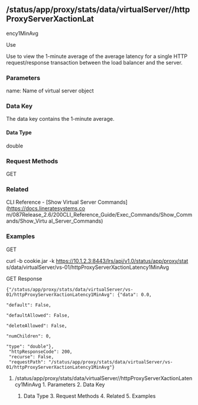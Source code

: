 ## /status/app/proxy/stats/data/virtualServer/<name>/httpProxyServerXactionLat
ency1MinAvg

Use

Use to view the 1-minute average of the average latency for a single HTTP
request/response transaction between the load balancer and the server.

### Parameters

name: Name of virtual server object

### Data Key

The data key contains the 1-minute average.

#### Data Type

double

### Request Methods

GET

### Related

CLI Reference - [Show Virtual Server Commands](https://docs.lineratesystems.co
m/087Release_2.6/200CLI_Reference_Guide/Exec_Commands/Show_Commands/Show_Virtu
al_Server_Commands)

### Examples

GET

curl -b cookie.jar -k https://10.1.2.3:8443/lrs/api/v1.0/status/app/proxy/stat
s/data/virtualServer/vs-01/httpProxyServerXactionLatency1MinAvg

GET Response

    
    
    {"/status/app/proxy/stats/data/virtualServer/vs-01/httpProxyServerXactionLatency1MinAvg": {"data": 0.0,
                                                                                             "default": False,
                                                                                             "defaultAllowed": False,
                                                                                             "deleteAllowed": False,
                                                                                             "numChildren": 0,
                                                                                             "type": "double"},
     "httpResponseCode": 200,
     "recurse": False,
     "requestPath": "/status/app/proxy/stats/data/virtualServer/vs-01/httpProxyServerXactionLatency1MinAvg"}
    

  1. /status/app/proxy/stats/data/virtualServer/<name>/httpProxyServerXactionLatency1MinAvg
    1. Parameters
    2. Data Key
      1. Data Type
    3. Request Methods
    4. Related
    5. Examples


